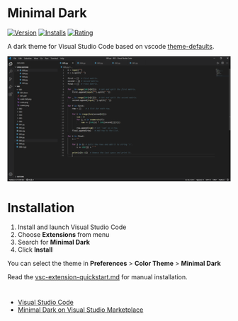# Minimal Dark

[![Version](https://img.shields.io/visual-studio-marketplace/v/Sadra1f.minimal-dark-s1f?color=green&style=flat-square)](https://marketplace.visualstudio.com/items?itemName=Sadra1f.minimal-dark-s1f) [![Installs](https://img.shields.io/visual-studio-marketplace/i/Sadra1f.minimal-dark-s1f?color=green&style=flat-square)](https://marketplace.visualstudio.com/items?itemName=Sadra1f.minimal-dark-s1f) [![Rating](https://img.shields.io/visual-studio-marketplace/r/Sadra1f.minimal-dark-s1f?color=green&style=flat-square)](https://marketplace.visualstudio.com/items?itemName=Sadra1f.minimal-dark-s1f)

A dark theme for Visual Studio Code based on vscode [theme-defaults](https://github.com/Microsoft/vscode/tree/master/extensions/theme-defaults).

![Screenshot](Screenshot01.png)


# Installation

1.  Install and launch Visual Studio Code
2.  Choose **Extensions** from menu
3.  Search for **Minimal Dark**
4.  Click **Install**

You can select the theme in **Preferences** > **Color Theme** > **Minimal Dark**

Read the [vsc-extension-quickstart.md](https://github.com/Sadra1f/minimal-dark-vscode-theme/blob/master/vsc-extension-quickstart.md) for manual installation.

# 

- [Visual Studio Code](https://code.visualstudio.com/)
- [Minimal Dark on Visual Studio Marketplace](https://marketplace.visualstudio.com/items?itemName=Sadra1f.minimal-dark-s1f)

